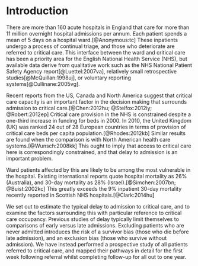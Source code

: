 # Introduction

There are more than 160 acute hospitals in England that care for more than 11 million overnight hospital admissions per annum. Each patient spends a mean of 5 days on a hospital ward.[@Anonymous:tc] These inpatients undergo a process of continual triage, and those who deteriorate are referred to critical care. This interface between the ward and critical care has been a priority area for the English National Health Service (NHS), but available data derive from qualitative work such as the NHS National Patient Safety Agency report[@Luettel:2007va], relatively small retrospective studies[@McQuillan:1998uj], or voluntary reporting systems[@Cullinane:2005vg]. 

Recent reports from the US, Canada and North America suggest that critical care capacity is an important factor in the decision making that surrounds admission to critical care.[@Chen:2012hu; @Stelfox:2012iy; @Robert:2012ep] Critical care provision in the NHS is constrained despite a one-third increase in funding for beds in 2000. In 2010, the United Kingdom (UK) was ranked 24 out of 28 European countries in terms of provision of critical care beds per capita population.[@Rhodes:2012kb] Similar results are found when the comparison is with North American health care systems.[@Wunsch:2008kk] This ought to imply that access to critical care here is correspondingly constrained, and that delay to admission is an important problem. 

Ward patients affected by this are likely to be among the most vulnerable in the hospital. Existing international reports quote hospital mortality as 26% (Australia), and 30-day mortality as 28% (Israel).[@Simchen:2007bn; @Buist:2002kc] This greatly exceeds the 9% inpatient 30-day mortality recently reported in Scottish NHS hospitals.[@Clark:2014hu] 

We set out to estimate the typical delay to admission to critical care, and to examine the factors surrounding this with particular reference to critical care occupancy. Previous studies of delay typically limit themselves to comparisons of early versus late admissions. Excluding patients who are never admitted introduces the risk of a survivor bias (those who die before late admission), and an exclusion bias (those who survive without admission). We have instead performed a prospective study of all patients referred to critical care, and mapped their pathways in detail for the first week following referral whilst completing follow-up for all out to one year.

